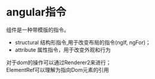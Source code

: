 #   angular指令

组件是一种带模版的指令。 

* structural 结构形指令,用于改变布局的指令(ngIf, ngFor)；
* attribute 属性指令，用于改变外观和行为


对于dom的操作可以通过Renderer2来进行；   
ElementRef可以理解为指向Dom元素的引用


